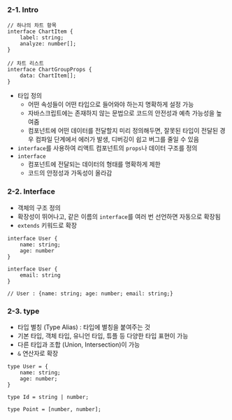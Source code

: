 ### 2-1. Intro
```tsx
// 하나의 차트 항목
interface ChartItem {
	label: string;
	analyze: number[];
}

// 차트 리스트
interface ChartGroupProps {
	data: ChartItem[];
}
```
* 타입 정의
	* 어떤 속성들이 어떤 타입으로 들어와야 하는지 명확하게 설정 가능
	* 자바스크립트에는 존재하지 않는 문법으로 코드의 안전성과 예측 가능성을 높여줌
	* 컴포넌트에 어떤 데이터를 전달할지 미리 정의해두면, 잘못된 타입이 전달된 경우 컴파일 단계에서 에러가 발생, 디버깅이 쉽고 버그를 줄일 수 있음
* `interface`를 사용하여 리액트 컴포넌트의 `props`나 데이터 구조를 정의
* `interface`
	* 컴포넌트에 전달되는 데이터의 형태를 명확하게 제한 
	* 코드의 안정성과 가독성이 올라감

### 2-2. Interface
* 객체의 구조 정의
* 확장성이 뛰어나고, 같은 이름의 `interface`를 여러 번 선언하면 자동으로 확장됨
* `extends` 키워드로 확장
```tsx
interface User {
	name: string;
	age: number
}

interface User {
	email: string
}

// User : {name: string; age: number; email: string;}
```


### 2-3. type
* 타입 별칭 (Type Alias) : 타입에 별칭을 붙여주는 것
* 기본 타입, 객체 타입, 유니언 타입, 튜플 등 다양한 타입 표현이 가능
* 다른 타입과 조합 (Union, Intersection)이 가능
* `&` 연산자로 확장
```tsx
type User = {
	name: string;
	age: number;
}

type Id = string | number;

type Point = [number, number];
```